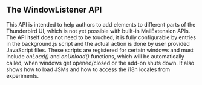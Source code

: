 ## The WindowListener API

This API is intended to help authors to add elements to different parts of the Thunderbird UI, which is not yet possible with built-in MailExtension APIs. The API itself does not need to be touched, it is fully configurable by entries in the background.js script and the actual action is done by user provided JavaScript files. These scripts are registered for certain windows and must include *onLoad()* and *onUnload()* functions, which will be automatically called, when windows get opened/closed or the add-on shuts down. It also shows how to load JSMs and how to access the i18n locales from experiments.
